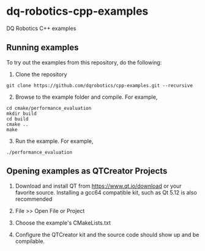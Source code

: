 # dq-robotics-cpp-examples
DQ Robotics C++ examples

## Running examples

To try out the examples from this repository, do the following:

1. Clone the repository

```
git clone https://github.com/dqrobotics/cpp-examples.git --recursive
```

2. Browse to the example folder and compile. For example,

```
cd cmake/performance_evaluation
mkdir build
cd build
cmake ..
make
```

3. Run the example. For example,

```
./performance_evaluation
```
## Opening examples as QTCreator Projects

1. Download and install QT from https://www.qt.io/download or your favorite source. Installing a gcc64 compatible kit, such as Qt 5.12 is also recommended

2. File >> Open File or Project 

3. Choose the example's CMakeLists.txt

4. Configure the QTCreator kit and the source code should show up and be compilable.
